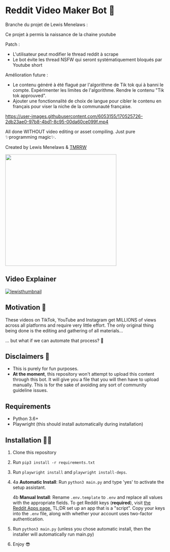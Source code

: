 # Reddit Video Maker Bot 🎥

Branche du projet de Lewis Menelaws : 

Ce projet à permis la naissance de la chaine youtube 

Patch : 
-  L'utilisateur peut modifier le thread reddit à scrape 
-  Le bot évite les thread NSFW qui seront systématiquement bloqués par Youtube short

Amélioration future : 
-  Le contenu généré à été flagué par l'algorithme de Tik tok qui à banni le compte. Expérimenter les limites de l'algorithme. 
Rendre le contenu "Tik tok approuved". 
-  Ajouter une fonctionnalité de choix de langue pour cibler le contenu en français pour viser la niche de la communauté française.

https://user-images.githubusercontent.com/6053155/170525726-2db23ae0-97b8-4bd1-8c95-00da60ce099f.mp4

All done WITHOUT video editing or asset compiling. Just pure ✨programming magic✨.

Created by Lewis Menelaws & [TMRRW](https://tmrrwinc.ca)

<a target="_blank" href="https://tmrrwinc.ca">
<picture>
  <source media="(prefers-color-scheme: dark)" srcset="https://user-images.githubusercontent.com/6053155/170528535-e274dc0b-7972-4b27-af22-637f8c370133.png">
  <source media="(prefers-color-scheme: light)" srcset="https://user-images.githubusercontent.com/6053155/170528582-cb6671e7-5a2f-4bd4-a048-0e6cfa54f0f7.png">
  <img src="https://user-images.githubusercontent.com/6053155/170528582-cb6671e7-5a2f-4bd4-a048-0e6cfa54f0f7.png" width="350">
</picture>

</a>

## Video Explainer
[![lewisthumbnail](https://user-images.githubusercontent.com/6053155/173631669-1d1b14ad-c478-4010-b57d-d79592a789f2.png)
](https://www.youtube.com/watch?v=3gjcY_00U1w)

## Motivation 🤔

These videos on TikTok, YouTube and Instagram get MILLIONS of views across all platforms and require very little effort. The only original thing being done is the editing and gathering of all materials...

... but what if we can automate that process? 🤔

## Disclaimers 🚨

-   This is purely for fun purposes.
-   **At the moment**, this repository won't attempt to upload this content through this bot. It will give you a file that you will then have to upload manually. This is for the sake of avoiding any sort of community guideline issues.

## Requirements

-   Python 3.6+
-   Playwright (this should install automatically during installation)

## Installation 👩‍💻

1. Clone this repository

2. Run `pip3 install -r requirements.txt`
3. Run `playwright install` and `playwright install-deps`.
4. 
	4a **Automatic Install**: Run `python3 main.py` and type 'yes' to activate the setup assistant.

	4b **Manual Install**: Rename `.env.template` to `.env` and replace all values with the appropriate fields. To get Reddit keys (**required**), visit [the Reddit Apps page.](https://www.reddit.com/prefs/apps) TL;DR set up an app that is a "script". Copy your keys into the `.env` file, along with whether your account uses two-factor authentication.

5. Run `python3 main.py` (unless you chose automatic install, then the installer will automatically run main.py)
7. Enjoy 😎

